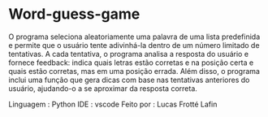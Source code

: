 #  Word-guess-game

O programa seleciona aleatoriamente uma palavra de uma lista predefinida e permite que o usuário tente adivinhá-la dentro de um número limitado de tentativas. A cada tentativa, o programa analisa a resposta do usuário e fornece feedback: indica quais letras estão corretas e na posição certa e quais estão corretas, mas em uma posição errada. Além disso, o programa inclui uma função que gera dicas com base nas tentativas anteriores do usuário, ajudando-o a se aproximar da resposta correta.

Linguagem : Python
IDE : vscode
Feito por : Lucas Frotté Lafin
